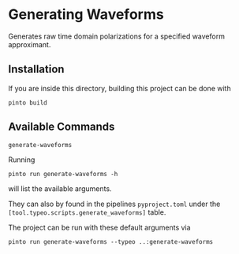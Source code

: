 # Generating Waveforms

Generates raw time domain polarizations for a specified waveform approximant.

## Installation
If you are inside this directory, building this project can be done with 

```console
pinto build 
```

## Available Commands
`generate-waveforms`

Running 
```
pinto run generate-waveforms -h
```
will list the available arguments.

They can also by found in the pipelines `pyproject.toml` under the `[tool.typeo.scripts.generate_waveforms]` table.

The project can be run with these default arguments via 

```console
pinto run generate-waveforms --typeo ..:generate-waveforms
```

